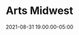---
date: 2021-08-31 19:00:00-05:00
dates: 7:00 pm August 31 2021
draft: false
expiryDate: 2021-09-01
mpaaRating: Not Rated
officialURL: https://www.artsmidwest.org/programs/resiliencefund/phase-2-recipients
oneSheet: /img/arts-midwest-copy.jpg
performanceList:
  performance:
  - date: 2021-08-31 19:00:00-05:00
    format: 2D
runningTime: 120
shortTitle: Arts Midwest
studioInfo:
  studio: Not Specified
  studioFee: 0
  studioPercentage: 0
title: Arts Midwest
---